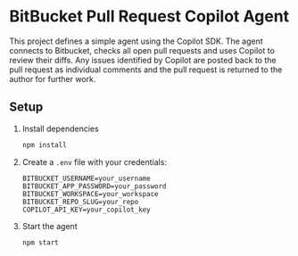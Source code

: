 # BitBucket Pull Request Copilot Agent

This project defines a simple agent using the Copilot SDK. The agent connects to Bitbucket, checks all open pull requests and uses Copilot to review their diffs. Any issues identified by Copilot are posted back to the pull request as individual comments and the pull request is returned to the author for further work.

## Setup

1. Install dependencies
   ```bash
   npm install
   ```
2. Create a `.env` file with your credentials:
   ```env
   BITBUCKET_USERNAME=your_username
   BITBUCKET_APP_PASSWORD=your_password
   BITBUCKET_WORKSPACE=your_workspace
   BITBUCKET_REPO_SLUG=your_repo
   COPILOT_API_KEY=your_copilot_key
   ```
3. Start the agent
   ```bash
   npm start
   ```
